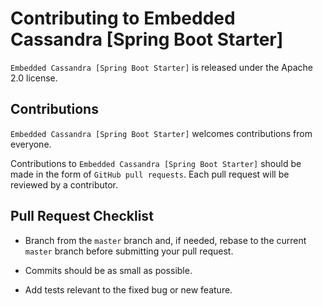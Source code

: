 # Contributing to Embedded Cassandra [Spring Boot Starter]

`Embedded Cassandra [Spring Boot Starter]` is released under the Apache 2.0 license.

## Contributions

`Embedded Cassandra [Spring Boot Starter]` welcomes contributions from everyone.

Contributions to `Embedded Cassandra [Spring Boot Starter]` should be made in the form of `GitHub pull requests`. Each pull request will
be reviewed by a contributor.

## Pull Request Checklist

- Branch from the `master` branch and, if needed, rebase to the current `master`
  branch before submitting your pull request.

- Commits should be as small as possible.

- Add tests relevant to the fixed bug or new feature.  
